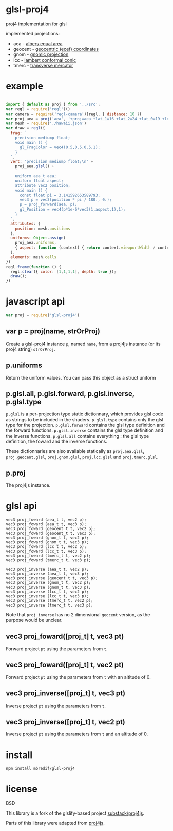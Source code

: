 # glsl-proj4

proj4 implementation for glsl

implemented projections:

* aea - [albers equal area](http://proj4.org/projections/aea.html)
* geocent - [geocentric (ecef) coordinates](https://en.wikipedia.org/wiki/ECEF)
* gnom - [gnomic projection](http://proj4.org/projections/gnom.html)
* lcc - [lambert conformal conic](http://proj4.org/projections/lcc.html)
* tmerc - [transverse mercator](http://proj4.org/projections/tmerc.html)

# example

``` js

import { default as proj } from '../src';
var regl = require('regl')()
var camera = require('regl-camera')(regl, { distance: 10 })
var proj_aea = proj('aea', '+proj=aea +lat_1=16 +lat_2=24 +lat_0=19 +lon_0=-157 +x_0=0 +y_0=0 +ellps=GRS80 +datum=NAD83 +units=m +no_defs')
var mesh = require('./hawaii.json')
var draw = regl({
  frag: `
    precision mediump float;
    void main () {
      gl_FragColor = vec4(0.5,0.5,0.5,1);
    }
  `,
  vert: "precision mediump float;\n" +
    proj_aea.glsl() +
    `
    uniform aea_t aea;
    uniform float aspect;
    attribute vec2 position;
    void main () {
      const float pi = 3.141592653589793;
      vec3 p = vec3(position * pi / 180., 0.);
      p = proj_forward(aea, p);
      gl_Position = vec4(p*1e-6*vec3(1,aspect,1),1);
    }
  `,
  attributes: {
    position: mesh.positions
  },
  uniforms: Object.assign(
    proj_aea.uniforms,
    { aspect: function (context) { return context.viewportWidth / context.viewportHeight } }
  ),
  elements: mesh.cells
})
regl.frame(function () {
  regl.clear({ color: [1,1,1,1], depth: true });
  draw();
})
```

# javascript api

``` js
var proj = require('glsl-proj4')
```

## var p = proj(name, strOrProj)

Create a glsl-proj4 instance `p`, named `name`, from a proj4js instance (or its proj4 string) `strOrProj`.

## p.uniforms

Return the uniform values. You can pass this object as a struct uniform

## p.glsl.all, p.glsl.forward, p.glsl.inverse, p.glsl.type

`p.glsl` is a per-projection type static dictionnary, which provides glsl code as strings to be included in the shaders.
`p.glsl.type` contains only the glsl type for the projection.
`p.glsl.forward` contains the glsl type definition and the forward functions.
`p.glsl.inverse` contains the glsl type definition and the inverse functions.
`p.glsl.all` contains everything : the glsl type definition, the foward and the inverse functions.

These dictionnaries are also available statically as `proj.aea.glsl`, `proj.geocent.glsl`, `proj.gnom.glsl`, `proj.lcc.glsl` and `proj.tmerc.glsl`.

## p.proj

The proj4js instance.

# glsl api

```
vec3 proj_foward (aea_t t, vec2 p);
vec3 proj_foward (aea_t t, vec3 p);
vec3 proj_foward (geocent_t t, vec2 p);
vec3 proj_foward (geocent_t t, vec3 p);
vec3 proj_foward (gnom_t t, vec2 p);
vec3 proj_foward (gnom_t t, vec3 p);
vec3 proj_foward (lcc_t t, vec2 p);
vec3 proj_foward (lcc_t t, vec3 p);
vec3 proj_foward (tmerc_t t, vec2 p);
vec3 proj_foward (tmerc_t t, vec3 p);

vec3 proj_inverse (aea_t t, vec2 p);
vec3 proj_inverse (aea_t t, vec3 p);
vec3 proj_inverse (geocent_t t, vec3 p);
vec3 proj_inverse (gnom_t t, vec2 p);
vec3 proj_inverse (gnom_t t, vec3 p);
vec3 proj_inverse (lcc_t t, vec2 p);
vec3 proj_inverse (lcc_t t, vec3 p);
vec3 proj_inverse (tmerc_t t, vec2 p);
vec3 proj_inverse (tmerc_t t, vec3 p);
```

Note that `proj_inverse` has no 2 dimensional `geocent` version, as the purpose would be unclear.

## vec3 proj_foward([proj_t] t, vec3 pt)

Forward project `pt` using the parameters from `t`.

## vec3 proj_foward([proj_t] t, vec2 pt)

Forward project `pt` using the parameters from `t` with an altitude of 0.

## vec3 proj_inverse([proj_t] t, vec3 pt)

Inverse project `pt` using the parameters from `t`.

## vec3 proj_inverse([proj_t] t, vec2 pt)

Inverse project `pt` using the parameters from `t` and an altitude of 0.

# install

```
npm install mbredif/glsl-proj4
```

# license

BSD

This library is a fork of the glslify-based project
[substack/proj4js](https://github.com/substack/proj4js).

Parts of this library were adapted from
[proj4js](https://github.com/proj4js/proj4js).
